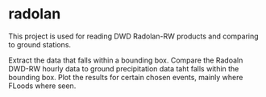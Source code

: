 # radolan

This project is used for reading DWD Radolan-RW products and comparing to ground stations.

Extract the data that falls within a bounding box.
Compare the Radoaln DWD-RW hourly data to ground precipitation data taht falls within the bounding box. 
Plot the results for certain chosen events, mainly where FLoods where seen.
